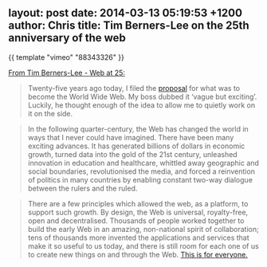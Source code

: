 layout: post
date: 2014-03-13 05:19:53 +1200
author: Chris
title: Tim Berners-Lee on the 25th anniversary of the web
----

<!-- excerpt -->

{{ template "vimeo" "88343326" }}

<!-- /excerpt -->

[From Tim Berners-Lee - Web at 25:](http://www.webat25.org/)

>Twenty-five years ago today, I filed the [proposal](http://info.cern.ch/Proposal.html) for what was to become the World Wide Web. My boss dubbed it ‘vague but exciting’. Luckily, he thought enough of the idea to allow me to quietly work on it on the side. 

>In the following quarter-century, the Web has changed the world in ways that I never could have imagined. There have been many exciting advances. It has generated billions of dollars in economic growth, turned data into the gold of the 21st century, unleashed innovation in education and healthcare, whittled away geographic and social boundaries, revolutionised the media, and forced a reinvention of politics in many countries by enabling constant two-way dialogue between the rulers and the ruled.

>There are a few principles which allowed the web, as a platform, to support such growth.  By design, the Web is universal, royalty-free, open and decentralised. Thousands of people worked together to build the early Web in an amazing, non-national spirit of collaboration; tens of thousands more invented the applications and services that make it so useful to us today, and there is still room for each one of us to create new things on and through the Web. [This is for everyone.](https://twitter.com/timberners_lee/status/228960085672599552) 

